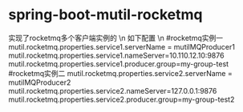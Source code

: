 # spring-boot-mutil-rocketmq

实现了rocketmq多个客户端实例的  \n
如下配置  \n
#rocketmq实例一
mutil.rocketmq.properties.service1.serverName =  mutilMQProducer1
mutil.rocketmq.properties.service1.nameServer=10.110.12.10:9876
mutil.rocketmq.properties.service1.producer.group=my-group-test
#rocketmq实例二
mutil.rocketmq.properties.service2.serverName =  mutilMQProducer2
mutil.rocketmq.properties.service2.nameServer=127.0.0.1:9876
mutil.rocketmq.properties.service2.producer.group=my-group-test2
